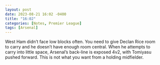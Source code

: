 ```yaml
---
layout: post
date: 2023-08-21 16:02 -0400
title: "16:02"
categories: [Notes, Premier League]
tags: [Arsenal]
---
```


West Ham didn’t face low blocks often. You need to give Declan Rice room to carry and he doesn’t have enough room central. When he attempts to carry into little space, Arsenal’s back-line is exposed 4v2, with Tomiyasu pushed forward. This is not what you want from a holding midfielder.


